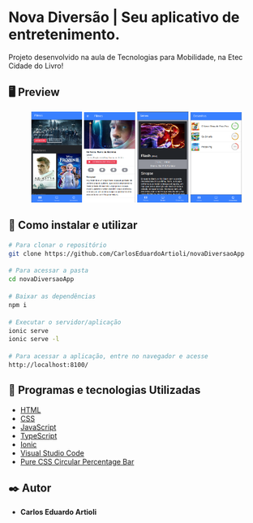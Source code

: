 # Nova Diversão | Seu aplicativo de entretenimento.


Projeto desenvolvido na aula de Tecnologias para Mobilidade, na Etec Cidade do Livro!

## 🖥 Preview 

<p align="center">
  <img alt="Screen" src="img/tela1.png" width="20%" height="20%">
  <img alt="Screen" src="img/tela2.png" width="20%" height="20%">
  <img alt="Screen" src="img/tela3.png" width="20%" height="20%">
  <img alt="Screen" src="img/tela4.png" width="20%" height="20%">
</p>

## 🔧 Como instalar e utilizar

```bash
# Para clonar o repositório
git clone https://github.com/CarlosEduardoArtioli/novaDiversaoApp

# Para acessar a pasta
cd novaDiversaoApp

# Baixar as dependências
npm i

# Executar o servidor/aplicação
ionic serve
ionic serve -l

# Para acessar a aplicação, entre no navegador e acesse
http://localhost:8100/
```

## 🚀 Programas e tecnologias Utilizadas

- [HTML](https://html.com)
- [CSS](https://www.w3.org/Style/CSS/Overview.en.html)
- [JavaScript](https://www.javascript.com)
- [TypeScript](https://www.typescriptlang.org)
- [Ionic](https://ionicframework.com)
- [Visual Studio Code](https://code.visualstudio.com)
- [Pure CSS Circular Percentage Bar](https://www.cssscript.com/pure-css-circular-percentage-bar/)


## ✒️ Autor
* **Carlos Eduardo Artioli**
